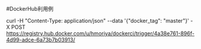 #DockerHub利用例

curl -H "Content-Type: application/json" --data '{"docker_tag": "master"}' -X POST https://registry.hub.docker.com/u/hmoriya/dockerci/trigger/4a38e761-896f-4d99-adce-6a73b7b03913/

